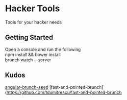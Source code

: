 # Hacker Tools
Tools for your hacker needs


## Getting Started
Open a console and run the following  
	npm install && bower install  
	brunch watch --server


## Kudos
[angular-brunch-seed](https://github.com/scotch/angular-brunch-seed/)
[fast-and-pointed-brunch](https://github.com/tdumitrescu/fast-and-pointed-brunch